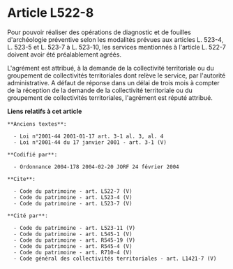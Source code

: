 # Article L522-8

Pour pouvoir réaliser des opérations de diagnostic et de fouilles d'archéologie préventive selon les modalités prévues aux
articles L. 523-4, L. 523-5 et L. 523-7 à L. 523-10, les services mentionnés à l'article L. 522-7 doivent avoir été
préalablement agréés. 

L'agrément est attribué, à la demande de la collectivité territoriale ou du groupement de collectivités territoriales dont
relève le service, par l'autorité administrative. A défaut de réponse dans un délai de trois mois à compter de la réception
de la demande de la collectivité territoriale ou du groupement de collectivités territoriales, l'agrément est réputé
attribué.

**Liens relatifs à cet article**

	**Anciens textes**:

	  - Loi n°2001-44 2001-01-17 art. 3-1 al. 3, al. 4
	  - Loi n°2001-44 du 17 janvier 2001 - art. 3-1 (V)

	**Codifié par**:

	  - Ordonnance 2004-178 2004-02-20 JORF 24 février 2004

	**Cite**:

	  - Code du patrimoine - art. L522-7 (V)
	  - Code du patrimoine - art. L523-4 (V)
	  - Code du patrimoine - art. L523-7 (V)

	**Cité par**:

	  - Code du patrimoine - art. L523-11 (V)
	  - Code du patrimoine - art. L545-1 (V)
	  - Code du patrimoine - art. R545-19 (V)
	  - Code du patrimoine - art. R545-4 (V)
	  - Code du patrimoine - art. R710-4 (V)
	  - Code général des collectivités territoriales - art. L1421-7 (V)
